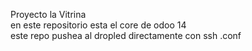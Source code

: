 Proyecto la Vitrina  
en este repositorio esta el core de odoo 14  
este repo pushea al dropled directamente con ssh
.conf